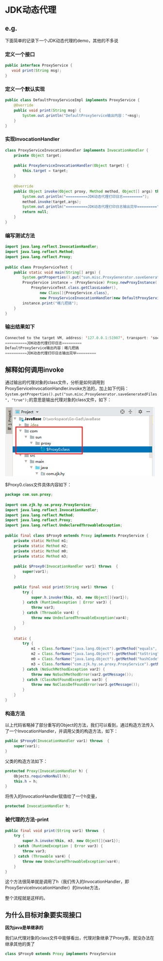# JDK动态代理

## e.g.

下面简单的记录下一个JDK动态代理的demo，其他的不多说

### 定义一个接口

```java
public interface ProxyService {
   void print(String msg);
}
```

### 定义一个默认实现

```java
public class DefaultProxyServiceImpl implements ProxyService {
    @Override
    public void print(String msg) {
        System.out.println("DefaultProxyService输出内容："+msg);
    }
}
```

### 实现InvocationHandler

```java
class ProxyServiceInvocationHandler implements InvocationHandler {
    private Object target;

    public ProxyServiceInvocationHandler(Object target) {
        this.target = target;
    }

    @Override
    public Object invoke(Object proxy, Method method, Object[] args) throws Throwable {
        System.out.println("==========JDK动态代理打印日志=========");
        method.invoke(target,args);
        System.out.println("==========JDK动态代理打印日志输出完毕=========");
        return null;
    }
}
```

### 编写测试方法

```java
import java.lang.reflect.InvocationHandler;
import java.lang.reflect.Method;
import java.lang.reflect.Proxy;

public class ProxyServiceTest {
    public static void main(String[] args) {
        System.getProperties().put("sun.misc.ProxyGenerator.saveGeneratedFiles", "true");
        ProxyService instance = (ProxyService) Proxy.newProxyInstance(
            ProxyServiceTest.class.getClassLoader(),
                new Class[]{ProxyService.class},
                new ProxyServiceInvocationHandler(new DefaultProxyServiceImpl()));
        instance.print("瞎几把搞");
    }
}
```

### 输出结果如下

```java
Connected to the target VM, address: '127.0.0.1:51907', transport: 'socket'
==========JDK动态代理打印日志=========
DefaultProxyService输出内容：瞎几把搞
==========JDK动态代理打印日志输出完毕=========
```

## 解释如何调用invoke

通过输出的代理对象的class文件，分析是如何调用到ProxyServiceInvocationHandler.invoke方法的，加上如下代码：` System.getProperties().put("sun.misc.ProxyGenerator.saveGeneratedFiles", "true");`的意思是输出代理对象的class文件，如下：

![](./res/ProxyDemoClass.png)

$Proxy0.class文件具体内容如下：

```java
package com.sun.proxy;

import com.zjk.hy.se.proxy.ProxyService;
import java.lang.reflect.InvocationHandler;
import java.lang.reflect.Method;
import java.lang.reflect.Proxy;
import java.lang.reflect.UndeclaredThrowableException;

public final class $Proxy0 extends Proxy implements ProxyService {
    private static Method m1;
    private static Method m2;
    private static Method m0;
    private static Method m3;

    public $Proxy0(InvocationHandler var1) throws  {
        super(var1);
    }

    public final void print(String var1) throws  {
        try {
            super.h.invoke(this, m3, new Object[]{var1});
        } catch (RuntimeException | Error var3) {
            throw var3;
        } catch (Throwable var4) {
            throw new UndeclaredThrowableException(var4);
        }
    }

    static {
        try {
            m1 = Class.forName("java.lang.Object").getMethod("equals", Class.forName("java.lang.Object"));
            m2 = Class.forName("java.lang.Object").getMethod("toString");
            m0 = Class.forName("java.lang.Object").getMethod("hashCode");
            m3 = Class.forName("com.zjk.hy.se.proxy.ProxyService").getMethod("print", Class.forName("java.lang.String"));
        } catch (NoSuchMethodException var2) {
            throw new NoSuchMethodError(var2.getMessage());
        } catch (ClassNotFoundException var3) {
            throw new NoClassDefFoundError(var3.getMessage());
        }
    }
}
```

### 构造方法

以上代码省略掉了部分重写的Object的方法，我们可以看到，通过构造方法传入了一个InvocationHandler，并调用父类的构造方法，如下：

```java
public $Proxy0(InvocationHandler var1) throws  {
    super(var1);
}
```

父类的构造方法如下：

```java
protected Proxy(InvocationHandler h) {
    Objects.requireNonNull(h);
    this.h = h;
}
```

将传入的InvocationHandler赋值给了一个h变量，

```java
protected InvocationHandler h;
```

### 被代理的方法-print

```java
public final void print(String var1) throws  {
    try {
        super.h.invoke(this, m3, new Object[]{var1});
    } catch (RuntimeException | Error var3) {
        throw var3;
    } catch (Throwable var4) {
        throw new UndeclaredThrowableException(var4);
    }
}
```

这个方法很简单就是调用了h（我们传入的InvocationHandler，即ProxyServiceInvocationHandler）的invoke方法，

整个流程就是这样的。

## 为什么目标对象要实现接口

**因为java是单继承的**

我们从代理对象的class文件中能够看出，代理对象继承了Proxy类，就没办法在继承其他的类了

```java
class $Proxy0 extends Proxy implements ProxyService
```

